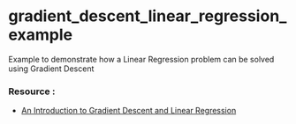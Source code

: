 # gradient_descent_linear_regression_example
Example to demonstrate how a Linear Regression problem can be solved using Gradient Descent





### Resource :

- [An Introduction to Gradient Descent and Linear Regression](https://spin.atomicobject.com/2014/06/24/gradient-descent-linear-regression/)
